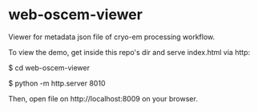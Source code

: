 # web-oscem-viewer
Viewer for metadata json file of cryo-em processing workflow.

To view the demo, get inside this repo's dir and serve index.html via http:

$ cd web-oscem-viewer

$ python -m http.server 8010

Then, open file on http://localhost:8009 on your browser.